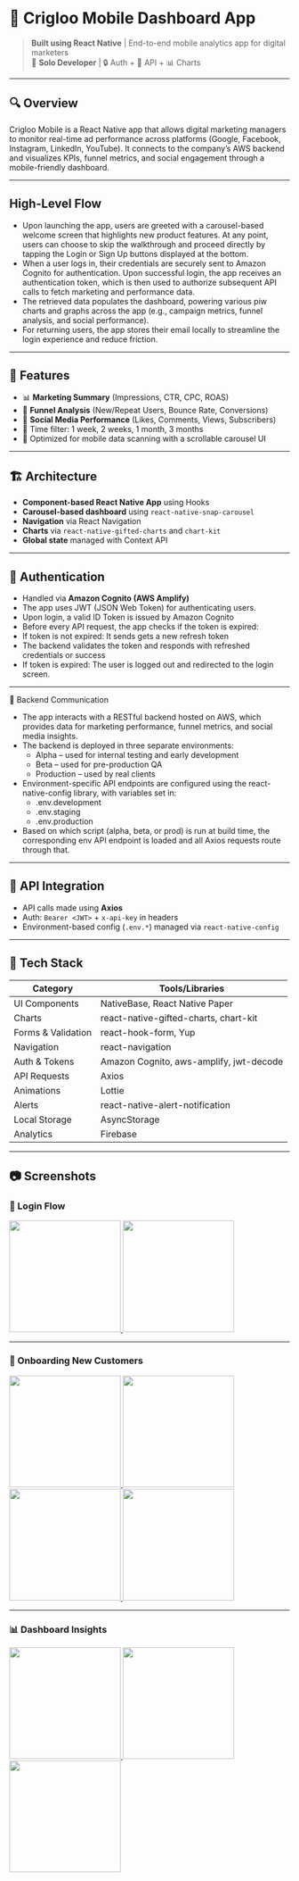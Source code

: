# 📱 Crigloo Mobile Dashboard App

> **Built using React Native** | End-to-end mobile analytics app for digital marketers  
> 🧠 **Solo Developer**  | 🔒 Auth + 🔌 API + 📊 Charts

---

## 🔍 Overview
Crigloo Mobile is a React Native app that allows digital marketing managers to monitor real-time ad performance across platforms (Google, Facebook, Instagram, LinkedIn, YouTube). It connects to the company’s AWS backend and visualizes KPIs, funnel metrics, and social engagement through a mobile-friendly dashboard.

---
##  High-Level Flow

- Upon launching the app, users are greeted with a carousel-based welcome screen that highlights new product features. At any point, users can choose to skip the walkthrough and proceed directly by tapping the Login or Sign Up buttons displayed at the bottom.
- When a user logs in, their credentials are securely sent to Amazon Cognito for authentication. Upon successful login, the app receives an authentication token, which is then used to authorize subsequent API calls to fetch marketing and performance data.
- The retrieved data populates the dashboard, powering various piw charts and graphs across the app (e.g., campaign metrics, funnel analysis, and social performance).
- For returning users, the app stores their email locally to streamline the login experience and reduce friction.

---

## 🧭 Features
- 📊 **Marketing Summary** (Impressions, CTR, CPC, ROAS)
- 🔁 **Funnel Analysis** (New/Repeat Users, Bounce Rate, Conversions)
- 📣 **Social Media Performance** (Likes, Comments, Views, Subscribers)
- 📅 Time filter: 1 week, 2 weeks, 1 month, 3 months
- 📱 Optimized for mobile data scanning with a scrollable carousel UI

---

## 🏗️ Architecture
- **Component-based React Native App** using Hooks
- **Carousel-based dashboard** using `react-native-snap-carousel`
- **Navigation** via React Navigation
- **Charts** via `react-native-gifted-charts` and `chart-kit`
- **Global state** managed with Context API

---

## 🔐 Authentication
- Handled via **Amazon Cognito (AWS Amplify)**
- The app uses JWT (JSON Web Token) for authenticating users.
- Upon login, a valid ID Token is issued by Amazon Cognito
- Before every API request, the app checks if the token is expired:
- If token is not expired: It sends gets a new refresh token
- The backend validates the token and responds with refreshed credentials or success
- If token is expired: The user is logged out and redirected to the login screen.

---

🔌 Backend Communication 

 - The app interacts with a RESTful backend hosted on AWS, which provides data for marketing performance, funnel metrics, and social media insights.
 -	The backend is deployed in three separate environments:
      -	Alpha – used for internal testing and early development
      -	Beta – used for pre-production QA
      -	Production – used by real clients
 -	Environment-specific API endpoints are configured using the react-native-config library, with variables set in:
      -	.env.development
      -	.env.staging
      -	.env.production
 -	Based on which script (alpha, beta, or prod) is run at build time, the corresponding env API endpoint is loaded and all Axios requests route through that.

---

## 🔌 API Integration
- API calls made using **Axios**
- Auth: `Bearer <JWT>` + `x-api-key` in headers
- Environment-based config (`.env.*`) managed via `react-native-config`

---

## 🧩 Tech Stack

| Category            | Tools/Libraries                                        |
|---------------------|--------------------------------------------------------|
| UI Components       | NativeBase, React Native Paper                         |
| Charts              | react-native-gifted-charts, chart-kit                 |
| Forms & Validation  | react-hook-form, Yup                                   |
| Navigation          | react-navigation                                       |
| Auth & Tokens       | Amazon Cognito, aws-amplify, jwt-decode                |
| API Requests        | Axios                                                  |
| Animations          | Lottie                                                 |
| Alerts              | react-native-alert-notification                        |
| Local Storage       | AsyncStorage                                           |
| Analytics           | Firebase                                               |

---

## 📷 Screenshots

### 🔐 Login Flow

<p float="left">
  <a href="./screenshots/Welcome-screen.png">
    <img src="./screenshots/Welcome-screen.png" width="200"/>
  </a>
  <a href="./screenshots/login-screen.png">
    <img src="./screenshots/login-screen.png" width="200"/>
  </a>
</p>

---

### 🧭 Onboarding New Customers

<p float="left">
  <a href="./screenshots/Onboarding1.png">
    <img src="./screenshots/Onboarding1.png" width="200"/>
  </a>
  <a href="./screenshots/Onboarding2.png">
    <img src="./screenshots/Onboarding2.png" width="200"/>
  </a>
  <a href="./screenshots/Onboarding3.png">
    <img src="./screenshots/Onboarding3.png" width="200"/>
  </a>
  <a href="./screenshots/Onboarding4.png">
    <img src="./screenshots/Onboarding4.png" width="200"/>
  </a>
</p>

---

### 📊 Dashboard Insights

<p float="left">
  <a href="./screenshots/social-Insights.png">
    <img src="./screenshots/social-Insights.png" width="200"/>
  </a>
  <a href="./screenshots/marketing-summary.png">
    <img src="./screenshots/marketing-summary.png" width="200"/>
  </a>
  <a href="./screenshots/funnel-analysis.png">
    <img src="./screenshots/funnel-analysis.png" width="200"/>
  </a>
</p>









